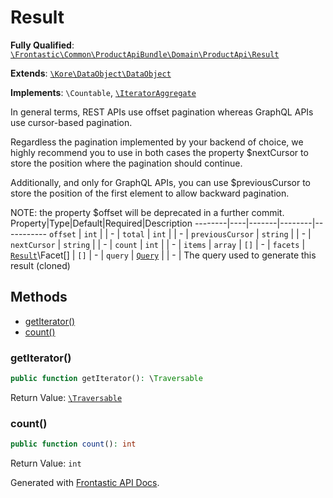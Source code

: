 #  Result

**Fully Qualified**: [`\Frontastic\Common\ProductApiBundle\Domain\ProductApi\Result`](../../../../../src/php/ProductApiBundle/Domain/ProductApi/Result.php)

**Extends**: [`\Kore\DataObject\DataObject`](https://github.com/kore/DataObject)

**Implements**: `\Countable`, [`\IteratorAggregate`](https://www.php.net/manual/de/class.iteratoraggregate.php)

In general terms, REST APIs use offset pagination whereas GraphQL APIs use
cursor-based pagination.

Regardless the pagination implemented by your backend of choice, we highly
recommend you to use in both cases the property $nextCursor to store the
position where the pagination should continue.

Additionally, and only for GraphQL APIs, you can use $previousCursor to store
the position of the first element to allow backward pagination.

NOTE: the property $offset will be deprecated in a further commit.
Property|Type|Default|Required|Description
--------|----|-------|--------|-----------
`offset` | `int` |  | - | 
`total` | `int` |  | - | 
`previousCursor` | `string` |  | - | 
`nextCursor` | `string` |  | - | 
`count` | `int` |  | - | 
`items` | `array` | `[]` | - | 
`facets` | [`Result`](Result.md)\Facet[] | `[]` | - | 
`query` | [`Query`](Query.md) |  | - | The query used to generate this result (cloned)

## Methods

* [getIterator()](#getiterator)
* [count()](#count)

### getIterator()

```php
public function getIterator(): \Traversable
```

Return Value: [`\Traversable`](https://www.php.net/manual/de/class.traversable.php)

### count()

```php
public function count(): int
```

Return Value: `int`

Generated with [Frontastic API Docs](https://github.com/FrontasticGmbH/apidocs).
